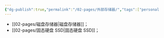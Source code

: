 ```yaml
---
{"dg-publish":true,"permalink":"/02-pages/外部存储器/","tags":["personal/blog"]}
---
```


- [[02-pages/磁盘存储器\|磁盘存储器]]；
- [[02-pages/固态硬盘 SSD\|固态硬盘 SSD]]；